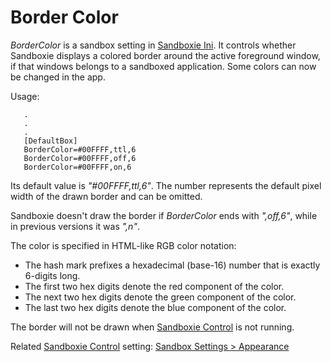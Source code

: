 # Border Color

_BorderColor_ is a sandbox setting in [Sandboxie Ini](SandboxieIni.md). It controls whether Sandboxie displays a colored border around the active foreground window, if that windows belongs to a sandboxed application.
Some colors can now be changed in the app.

Usage:

```
   .
   .
   .
   [DefaultBox]
   BorderColor=#00FFFF,ttl,6
   BorderColor=#00FFFF,off,6
   BorderColor=#00FFFF,on,6
```
Its default value is  _"#00FFFF,ttl,6"_. The number represents the default pixel width of the drawn border and can be omitted.

Sandboxie doesn't draw the border if _BorderColor_ ends with _",off,6"_, while in previous versions it was  _",n"_.

The color is specified in HTML-like RGB color notation:

*   The hash mark prefixes a hexadecimal (base-16) number that is exactly 6-digits long.
*   The first two hex digits denote the red component of the color.
*   The next two hex digits denote the green component of the color.
*   The last two hex digits denote the blue component of the color.

The border will not be drawn when [Sandboxie Control](SandboxieControl.md) is not running.

Related [Sandboxie Control](SandboxieControl.md) setting: [Sandbox Settings > Appearance](AppearanceSettings.md)
